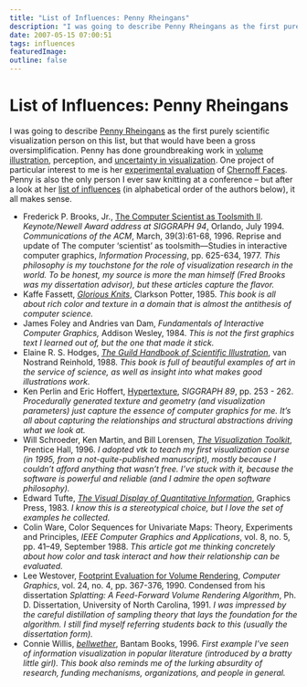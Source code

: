 ```yaml
---
title: "List of Influences: Penny Rheingans"
description: "I was going to describe Penny Rheingans as the first purely scientific visualization person on this list, but that would have been a gross oversimplification. Penny has done groundbreaking work in volume illustration, perception, and uncertainty in visualization. One project of particular interest to me is an experimental evaluation of Chernoff Faces.  Penny is also the only person I ever saw knitting at a conference &ndash; but after a look at her list of influences (in alphabetical order of the authors below), it all make sense."
date: 2007-05-15 07:00:51
tags: influences
featuredImage: 
outline: false
---
```


# List of Influences: Penny Rheingans

I was going to describe <a href="http://www.csee.umbc.edu/~rheingan/">Penny Rheingans</a> as the first purely scientific visualization person on this list, but that would have been a gross oversimplification. Penny has done groundbreaking work in <a href="http://www.csee.umbc.edu/~ebert/npr/">volume illustration</a>, perception, and <a href="http://www.cs.umbc.edu/~rheingan/research/vivd.html">uncertainty in visualization</a>. One project of particular interest to me is her <a href="http://www.research.ibm.com/people/c/cjmorris/publications/Chernoff_990402.pdf">experimental evaluation</a> of <a href="/blog/2007/chernoff-faces">Chernoff Faces</a>. Penny is also the only person I ever saw knitting at a conference – but after a look at her <a href="/tag/influences">list of influences</a> (in alphabetical order of the authors below), it all makes sense.

- Frederick P. Brooks, Jr., <a href="http://www.cs.unc.edu/~brooks/Toolsmith-CACM.pdf">The Computer Scientist as Toolsmith II</a>. <em>Keynote/Newell Award address at SIGGRAPH 94</em>, Orlando, July 1994. <em>Communications of the ACM</em>, March, 39(3):61-68, 1996. Reprise and update of The computer ‘scientist’ as toolsmith—Studies in interactive computer graphics, <em>Information Processing</em>, pp. 625-634, 1977. <em>This philosophy is my touchstone for the role of visualization research in the world. To be honest, my source is more the man himself (Fred Brooks was my dissertation advisor), but these articles capture the flavor.</em>
- Kaffe Fassett, <em><a href="http://www.amazon.com/Glorious-Knits-Kaffe-Fassett/dp/0517558432/">Glorious Knits</a></em>, Clarkson Potter, 1985. <em>This book is all about rich color and texture in a domain that is almost the antithesis of computer science.</em>
- James Foley and Andries van Dam, <em>Fundamentals of Interactive Computer Graphics,</em> Addison Wesley, 1984. <em>This is not the first graphics text I learned out of, but the one that made it stick.</em>
- Elaine R. S. Hodges, <a href="http://www.amazon.com/Guild-Handbook-Scientific-Illustration/dp/0471360112"><em>The Guild Handbook of Scientific Illustration</em></a>, van Nostrand Reinhold, 1988. <em>This book is full of beautiful examples of art in the service of science, as well as insight into what makes good illustrations work.</em>
- Ken Perlin and Eric Hoffert, <a href="http://portal.acm.org/citation.cfm?id=74359">Hypertexture</a>, <em>SIGGRAPH 89</em>, pp. 253 - 262. <em>Procedurally generated texture and geometry (and visualization parameters) just capture the essence of computer graphics for me. It’s all about capturing the relationships and structural abstractions driving what we look at.</em>
- Will Schroeder, Ken Martin, and Bill Lorensen, <a href="http://www.amazon.com/Visualization-Toolkit-Object-Oriented-Approach-Graphics/dp/0139546944/"><em>The Visualization Toolkit</em></a>, Prentice Hall, 1996. <em>I adopted vtk to teach my first visualization course (in 1995, from a not-quite-published manuscript), mostly because I couldn’t afford anything that wasn’t free. I’ve stuck with it, because the software is powerful and reliable (and I admire the open software philosophy).</em>
- Edward Tufte, <a href="http://www.amazon.com/Visual-Display-Quantitative-Information-2nd/dp/0961392142/"><em>The Visual Display of Quantitative Information</em></a>, Graphics Press, 1983. <em>I know this is a stereotypical choice, but I love the set of examples he collected.</em>
- Colin Ware, Color Sequences for Univariate Maps: Theory, Experiments and Principles, <em>IEEE Computer Graphics and Applications</em>, vol. 8, no. 5, pp. 41–49, September 1988. <em>This article got me thinking concretely about how color and task interact and how their relationship can be evaluated.</em>
- Lee Westover, <a href="http://portal.acm.org/citation.cfm?id=97919&amp;dl=ACM&amp;coll=GUIDE">Footprint Evaluation for Volume Rendering</a>, <em>Computer Graphics</em>, vol. 24, no. 4, pp. 367-376, 1990. Condensed from his dissertation <em>Splatting: A Feed-Forward Volume Rendering Algorithm</em>, Ph. D. Dissertation, University of North Carolina, 1991. <em>I was impressed by the careful distillation of sampling theory that lays the foundation for the algorithm. I still find myself referring students back to this (usually the dissertation form).</em>
- Connie Willis, <a href="http://www.amazon.com/Bellwether-Connie-Willis/dp/0553562967"><em>bellwether</em></a>, Bantam Books, 1996. <em>First example I’ve seen of information visualization in popular literature (introduced by a bratty little girl). This book also reminds me of the lurking absurdity of research, funding mechanisms, organizations, and people in general.</em>


<PostedBy />


